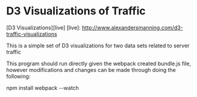 # D3 Visualizations of Traffic

[D3 Visualizations][live]
[live]: http://www.alexandersmanning.com/d3-traffic-visualizations

This is a simple set of D3 visualizations for two data sets related to server traffic

This program should run directly given the webpack created bundle.js file, however modifications and changes can be made through doing the following:

npm install
webpack --watch